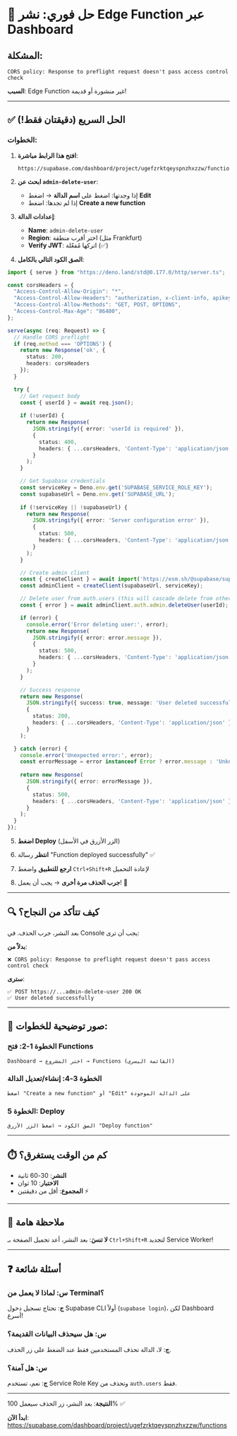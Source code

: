 # 🚨 حل فوري: نشر Edge Function عبر Dashboard

## المشكلة:
```
CORS policy: Response to preflight request doesn't pass access control check
```

**السبب**: Edge Function غير منشورة أو قديمة!

---

## ✅ الحل السريع (دقيقتان فقط!)

### الخطوات:

1. **افتح هذا الرابط مباشرة**:
   ```
   https://supabase.com/dashboard/project/ugefzrktqeyspnzhxzzw/functions
   ```

2. **ابحث عن `admin-delete-user`**:
   - إذا وجدتها: اضغط على **اسم الدالة** → اضغط **Edit**
   - إذا لم تجدها: اضغط **Create a new function**

3. **إعدادات الدالة**:
   - **Name**: `admin-delete-user`
   - **Region**: اختر أقرب منطقة (مثل Frankfurt)
   - **Verify JWT**: اتركها مُفعّلة (✅)

4. **الصق الكود التالي بالكامل**:

```typescript
import { serve } from "https://deno.land/std@0.177.0/http/server.ts";

const corsHeaders = {
  "Access-Control-Allow-Origin": "*",
  "Access-Control-Allow-Headers": "authorization, x-client-info, apikey, content-type, x-supabase-authorization, accept",
  "Access-Control-Allow-Methods": "GET, POST, OPTIONS",
  "Access-Control-Max-Age": "86400",
};

serve(async (req: Request) => {
  // Handle CORS preflight
  if (req.method === 'OPTIONS') {
    return new Response('ok', { 
      status: 200, 
      headers: corsHeaders 
    });
  }

  try {
    // Get request body
    const { userId } = await req.json();
    
    if (!userId) {
      return new Response(
        JSON.stringify({ error: 'userId is required' }), 
        { 
          status: 400, 
          headers: { ...corsHeaders, 'Content-Type': 'application/json' } 
        }
      );
    }

    // Get Supabase credentials
    const serviceKey = Deno.env.get('SUPABASE_SERVICE_ROLE_KEY');
    const supabaseUrl = Deno.env.get('SUPABASE_URL');
    
    if (!serviceKey || !supabaseUrl) {
      return new Response(
        JSON.stringify({ error: 'Server configuration error' }), 
        { 
          status: 500, 
          headers: { ...corsHeaders, 'Content-Type': 'application/json' } 
        }
      );
    }

    // Create admin client
    const { createClient } = await import('https://esm.sh/@supabase/supabase-js@2');
    const adminClient = createClient(supabaseUrl, serviceKey);

    // Delete user from auth.users (this will cascade delete from other tables)
    const { error } = await adminClient.auth.admin.deleteUser(userId);

    if (error) {
      console.error('Error deleting user:', error);
      return new Response(
        JSON.stringify({ error: error.message }), 
        { 
          status: 500, 
          headers: { ...corsHeaders, 'Content-Type': 'application/json' } 
        }
      );
    }

    // Success response
    return new Response(
      JSON.stringify({ success: true, message: 'User deleted successfully' }), 
      { 
        status: 200, 
        headers: { ...corsHeaders, 'Content-Type': 'application/json' } 
      }
    );

  } catch (error) {
    console.error('Unexpected error:', error);
    const errorMessage = error instanceof Error ? error.message : 'Unknown error occurred';
    
    return new Response(
      JSON.stringify({ error: errorMessage }), 
      { 
        status: 500, 
        headers: { ...corsHeaders, 'Content-Type': 'application/json' } 
      }
    );
  }
});
```

5. **اضغط Deploy** (الزر الأزرق في الأسفل)

6. **انتظر** رسالة "Function deployed successfully" ✅

7. **ارجع للتطبيق** واضغط `Ctrl+Shift+R` لإعادة التحميل

8. **جرب الحذف مرة أخرى** → يجب أن يعمل! 🎉

---

## 🔍 كيف تتأكد من النجاح؟

بعد النشر، جرب الحذف. في Console يجب أن ترى:

**بدلاً من**:
```
❌ CORS policy: Response to preflight request doesn't pass access control check
```

**سترى**:
```
✅ POST https://...admin-delete-user 200 OK
✅ User deleted successfully
```

---

## 📸 صور توضيحية للخطوات:

### الخطوة 1-2: فتح Functions
```
Dashboard → اختر المشروع → Functions (القائمة اليسرى)
```

### الخطوة 3-4: إنشاء/تعديل الدالة
```
اضغط "Create a new function" أو "Edit" على الدالة الموجودة
```

### الخطوة 5: Deploy
```
الصق الكود → اضغط الزر الأزرق "Deploy function"
```

---

## ⏱️ كم من الوقت يستغرق؟

- **النشر**: 30-60 ثانية
- **الاختبار**: 10 ثوان
- **المجموع**: أقل من دقيقتين ⚡

---

## 🚨 ملاحظة هامة

**لا تنسَ**: بعد النشر، أعد تحميل الصفحة بـ `Ctrl+Shift+R` لتجديد Service Worker!

---

## ❓ أسئلة شائعة

### س: لماذا لا يعمل من Terminal؟
**ج**: تحتاج تسجيل دخول Supabase CLI أولاً (`supabase login`)، لكن Dashboard أسرع!

### س: هل سيحذف البيانات القديمة؟
**ج**: لا، الدالة تحذف المستخدمين فقط عند الضغط على زر الحذف.

### س: هل آمنة؟
**ج**: نعم، تستخدم Service Role Key وتحذف من `auth.users` فقط.

---

**النتيجة**: بعد النشر، زر الحذف سيعمل 100% ✅

**ابدأ الآن**: https://supabase.com/dashboard/project/ugefzrktqeyspnzhxzzw/functions
